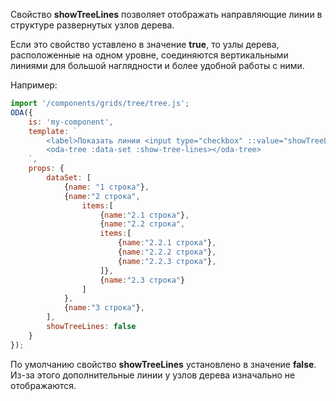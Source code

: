 Свойство **showTreeLines** позволяет отображать направляющие линии в структуре развернутых узлов дерева.

Если это свойство уставлено в значение **true**, то узлы дерева, расположенные на одном уровне, соединяются вертикальными линиями для большой наглядности и более удобной работы с ними.

Например:

```javascript _run_line_edit_loadoda_[my-component.js]_h=140_
import '/components/grids/tree/tree.js';
ODA({
    is: 'my-component',
    template: `
        <label>Показать линии <input type="checkbox" ::value="showTreeLines" ></label> <br>
        <oda-tree :data-set :show-tree-lines></oda-tree>
    `,
    props: {
        dataSet: [
            {name: "1 строка"},
            {name:"2 строка",
                items:[
                    {name:"2.1 строка"},
                    {name:"2.2 строка",
                    items:[
                        {name:"2.2.1 строка"},
                        {name:"2.2.2 строка"},
                        {name:"2.2.3 строка"},
                    ]},
                    {name:"2.3 строка"}
                ]
            },
            {name:"3 строка"},
        ],
        showTreeLines: false
    }
});
```

По умолчанию свойство **showTreeLines** установлено в значение **false**. Из-за этого дополнительные линии у узлов дерева изначально не отображаются.

``` error_md Эти линии появляются только при развертывании узлов. Если узлы уже развернуты, то при установки свойства **showTreeLines** в значение **true**, для появления направляющих линий структуры их придется заново переоткрыть.
```
